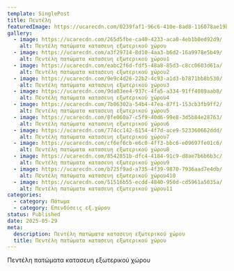 ```yaml
---
template: SinglePost
title: Πεντέλη
featuredImage: https://ucarecdn.com/0239faf1-96c6-410e-8ad8-116078ae19b3/
gallery:
  - image: https://ucarecdn.com/265d5fbe-ca40-4233-aca0-4eb1b0ed92d9/
    alt: Πεντέλη πατώματα κατασευη εξωτερικού χώρου
  - image: https://ucarecdn.com/a3f29714-8d10-4aa3-b6d2-16a9978e5b49/
    alt: Πεντέλη πατώματα κατασευη εξωτερικού χώρου1
  - image: https://ucarecdn.com/eabc2f6d-fdf5-48a8-85d3-c8cc0603d61a/
    alt: Πεντέλη πατώματα κατασευη εξωτερικού χώρου2
  - image: https://ucarecdn.com/9e9c4d26-22b2-4c93-a1d3-b7871bb8b530/
    alt: Πεντέλη πατώματα κατασευη εξωτερικού χώρου3
  - image: https://ucarecdn.com/9da03ee4-937c-4fa5-a334-91ff4089aab8/
    alt: Πεντέλη πατώματα κατασευη εξωτερικού χώρου4
  - image: https://ucarecdn.com/7b06302a-54b4-47ea-87f1-153cb3fb9ff2/
    alt: Πεντέλη πατώματα κατασευη εξωτερικού χώρου5
  - image: https://ucarecdn.com/8fe060a7-c5f9-40d6-99e8-3d5b84e28763/
    alt: Πεντέλη πατώματα κατασευη εξωτερικού χώρου6
  - image: https://ucarecdn.com/774cc142-6154-4f7d-ace9-523360662ddd/
    alt: Πεντέλη πατώματα κατασευη εξωτερικού χώρου7
  - image: https://ucarecdn.com/cf6ef6cb-e6c0-4ff3-bbc6-e09697fe01c6/
    alt: Πεντέλη πατώματα κατασευη εξωτερικού χώρου8
  - image: https://ucarecdn.com/8542851b-dfc4-4184-91c9-d8ae7b6b6b3c/
    alt: Πεντέλη πατώματα κατασευη εξωτερικού χώρου9
  - image: https://ucarecdn.com/b725f9ad-a735-4f39-9870-7936aad7e4db/
    alt: Πεντέλη πατώματα κατασευη εξωτερικού χώρου410
  - image: https://ucarecdn.com/51516b55-ecdd-4840-950d-cd5961a5035a/
    alt: Πεντέλη πατώματα κατασευη εξωτερικού χώρου11
categories:
  - category: Πάτωμα
  - category: Επενδύσεις εξ.χώρου
status: Published
date: 2025-05-29
meta:
  description: Πεντέλη πατώματα κατασευη εξωτερικού χώρου
  title: Πεντέλη πατώματα κατασευη εξωτερικού χώρου
---
```

Πεντέλη πατώματα κατασευη εξωτερικού χώρου